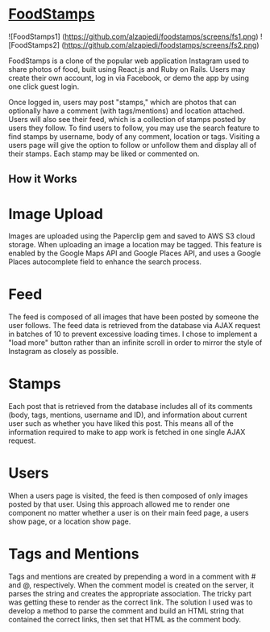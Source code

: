 # [FoodStamps](http://www.foodstamps.io)

![FoodStamps1] (https://github.com/alzapiedi/foodstamps/screens/fs1.png)
![FoodStamps2] (https://github.com/alzapiedi/foodstamps/screens/fs2.png)

FoodStamps is a clone of the popular web application Instagram used to share photos of food, built using React.js and Ruby on Rails.  Users may create their own account, log in via Facebook, or demo the app by using one click guest login.

Once logged in, users may post "stamps," which are photos that can optionally have a comment (with tags/mentions) and location attached. Users will also see their feed, which is a collection of stamps posted by users they follow.  To find users to follow, you may use the search feature to find stamps by username, body of any comment, location or tags. Visiting a users page will give the option to follow or unfollow them and display all of their stamps.  Each stamp may be liked or commented on.

## How it Works

# Image Upload
Images are uploaded using the Paperclip gem and saved to AWS S3 cloud storage. When uploading an image a location may be tagged. This feature is enabled by the Google Maps API and Google Places API, and uses a Google Places autocomplete field to enhance the search process.

# Feed
The feed is composed of all images that have been posted by someone the user follows.  The feed data is retrieved from the database via AJAX request in batches of 10 to prevent excessive loading times.  I chose to implement a "load more" button rather than an infinite scroll in order to mirror the style of Instagram as closely as possible.

# Stamps
Each post that is retrieved from the database includes all of its comments (body, tags, mentions, username and ID), and information about current user such as whether you have liked this post.  This means all of the information required to make to app work is fetched in one single AJAX request.

# Users
When a users page is visited, the feed is then composed of only images posted by that user. Using this approach allowed me to render one component no matter whether a user is on their main feed page, a users show page, or a location show page.

# Tags and Mentions
Tags and mentions are created by prepending a word in a comment with # and @, respectively.  When the comment model is created on the server, it parses the string and creates the appropriate association.
The tricky part was getting these to render as the correct link.  The solution I used was to develop a method to parse the comment and build an HTML string that contained the correct links, then set that HTML as the comment body.
